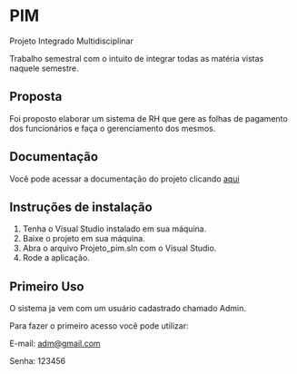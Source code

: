 # PIM

Projeto Integrado Multidisciplinar

Trabalho semestral com o intuito de integrar todas as matéria vistas naquele semestre.
## Proposta
Foi proposto elaborar um sistema de RH que gere as folhas de pagamento dos funcionários e faça o gerenciamento dos mesmos.
## Documentação
Você pode acessar a documentação do projeto clicando [aqui]()
## Instruções de instalação
1. Tenha o Visual Studio instalado em sua máquina.
2. Baixe o projeto em sua máquina.
3. Abra o arquivo Projeto_pim.sln com o Visual Studio.
4. Rode a aplicação.
## Primeiro Uso
O sistema ja vem com um usuário cadastrado chamado Admin.

Para fazer o primeiro acesso você pode utilizar:

E-mail: adm@gmail.com

Senha: 123456
